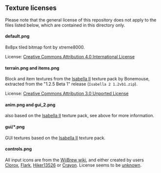 ## Texture licenses

Please note that the general license of this repository does not apply to the files listed below, which are contained in this directory only.

#### default.png

8x8px tiled bitmap font by xtreme8000.

License: [Creative Commons Attribution 4.0 International License](https://creativecommons.org/licenses/by/4.0/)

#### terrain.png and items.png

Block and item textures from the [Isabella II](http://www.minecraftforum.net/topic/242175-Isabella/) texture pack by Bonemouse, extracted from the "1.2.5 Beta 1" release (`Isabella 2 1.2vb1.zip`).

License: [Creative Commons Attribution 3.0 Unported License](https://creativecommons.org/licenses/by/3.0/)

#### anim.png and gui_2.png

also based on the [Isabella II](http://www.minecraftforum.net/topic/242175-Isabella/) texture pack, see above for more information.

#### gui/*.png

GUI textures based on the [Isabella II](http://www.minecraftforum.net/topic/242175-Isabella/) texture pack.

#### controls.png

All input icons are from the [WiiBrew wiki](https://wiibrew.org/wiki/Category:Controller_Buttons), and either created by users [Clorox](https://wiibrew.org/wiki/User:Clorox),  [Flark](https://wiibrew.org/wiki/User:Flark), [Hiker13526](https://wiibrew.org/wiki/User:Hiker13526) or [Crayon](https://wiibrew.org/wiki/User:Crayon). License seems to be [unknown](https://wiibrew.org/wiki/Category_talk:Controller_Buttons#License).

